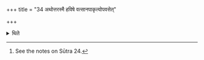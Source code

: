 +++
title = "34 अथोत्तरस्मै हविषे वत्सानपाकृत्योपवसेत्"

+++

<details><summary>थिते</summary>

34. Then having removed the calves for the sake of the next offering-material, he should observe the fast.[^1]  


[^1]: See the notes on Sūtra 24.
</details>
